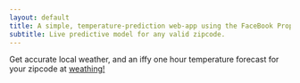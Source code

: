 ```yaml
---
layout: default
title: A simple, temperature-prediction web-app using the FaceBook Prophet model.
subtitle: Live predictive model for any valid zipcode.
---
```

Get accurate local weather, and an iffy one hour temperature forecast for your zipcode at [weathing!](http://weathing.herokuapp.com)